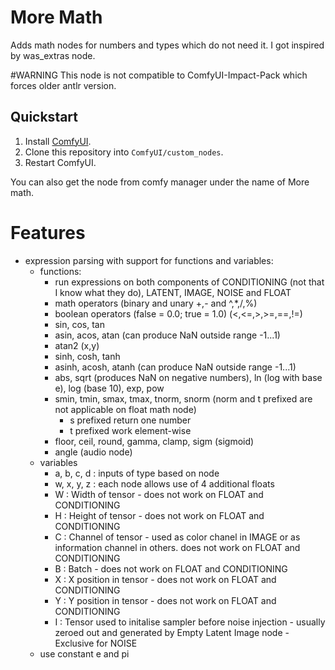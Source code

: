 # More Math

Adds math nodes for numbers and types which do not need it. I got inspired by was_extras node.

#WARNING This node is not compatible to ComfyUI-Impact-Pack which forces older antlr version.

## Quickstart

1. Install [ComfyUI](https://docs.comfy.org/get_started).
1. Clone this repository into `ComfyUI/custom_nodes`.
1. Restart ComfyUI.

You can also get the node from comfy manager under the name of More math.

# Features

- expression parsing with support for functions and variables:
  - functions:
    - run expressions on both components of CONDITIONING (not that I know what they do), LATENT, IMAGE, NOISE and FLOAT
    - math operators (binary and unary +,- and ^,*,/,%)
    - boolean operators (false = 0.0; true = 1.0) (<,<=,>,>=,==,!=)
    - sin, cos, tan
    - asin, acos, atan (can produce NaN outside range -1...1)
    - atan2 (x,y)
    - sinh, cosh, tanh 
    - asinh, acosh, atanh (can produce NaN outside range -1...1)
    - abs, sqrt (produces NaN on negative numbers), ln (log with base e), log (base 10), exp, pow
    - smin, tmin, smax, tmax, tnorm, snorm (norm and t prefixed are not applicable on float math node)
      - s prefixed return one number
      - t prefixed work element-wise
    - floor, ceil, round, gamma, clamp, sigm (sigmoid)
    - angle (audio node)
  - variables
    - a, b, c, d : inputs of type based on node
    - w, x, y, z : each node allows use of 4 additional floats
    - W : Width of tensor - does not work on FLOAT and CONDITIONING
    - H : Height of tensor - does not work on FLOAT and CONDITIONING
    - C : Channel of tensor - used as color chanel in IMAGE or as information channel in others. does not work on FLOAT and CONDITIONING
    - B : Batch - does not work on FLOAT and CONDITIONING
    - X : X position in tensor - does not work on FLOAT and CONDITIONING
    - Y : Y position in tensor - does not work on FLOAT and CONDITIONING
    - I : Tensor used to initalise sampler before noise injection - usually zeroed out and generated by Empty Latent Image node - Exclusive for NOISE
  - use constant e and pi
